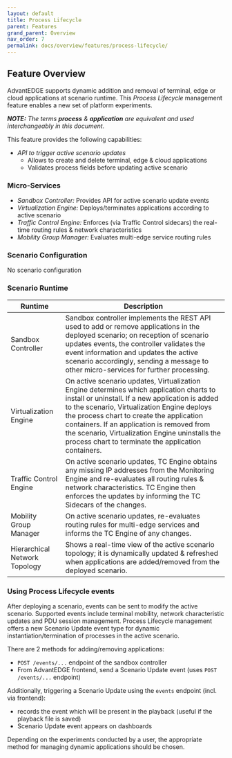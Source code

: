 ```yaml
---
layout: default
title: Process Lifecycle
parent: Features
grand_parent: Overview
nav_order: 7
permalink: docs/overview/features/process-lifecycle/
---
```


## Feature Overview
AdvantEDGE supports dynamic addition and removal of terminal, edge or cloud applications at scenario runtime. This _Process Lifecycle_ management feature enables a new set of platform experiments.

_**NOTE:** The terms **process** & **application** are equivalent and used interchangeably in this document._

This feature provides the following capabilities:
- _API to trigger active scenario updates_
  - Allows to create and delete terminal, edge & cloud applications
  - Validates process fields before updating active scenario

### Micro-Services
- _Sandbox Controller:_ Provides API for active scenario update events
- _Virtualization Engine:_ Deploys/terminates applications according to active scenario
- _Traffic Control Engine:_ Enforces (via Traffic Control sidecars) the real-time routing rules & network characteristics
- _Mobility Group Manager:_ Evaluates multi-edge service routing rules

### Scenario Configuration
No scenario configuration

### Scenario Runtime

Runtime | Description
------ | ------
Sandbox Controller | Sandbox controller implements the REST API used to add or remove applications in the deployed scenario; on reception of scenario updates events, the controller validates the event information and updates the active scenario accordingly, sending a message to other micro-services for further processing.
Virtualization Engine | On active scenario updates, Virtualization Engine determines which application charts to install or uninstall. If a new application is added to the scenario, Virtualization Engine deploys the process chart to create the application containers. If an application is removed from the scenario, Virtualization Engine uninstalls the process chart to terminate the application containers.
Traffic Control Engine | On active scenario updates, TC Engine obtains any missing IP addresses from the Monitoring Engine and re-evaluates all routing rules & network characteristics. TC Engine then enforces the updates by informing the TC Sidecars of the changes.
Mobility Group Manager | On active scenario updates, re-evaluates routing rules for multi-edge services and informs the TC Engine of any changes.
Hierarchical Network Topology | Shows a real-time view of the active scenario topology; it is dynamically updated & refreshed when applications are added/removed from the deployed scenario.

### Using Process Lifecycle events
After deploying a scenario, events can be sent to modify the active scenario. Supported events include terminal mobility, network characteristic updates and PDU session management. Process Lifecycle management offers a new Scenario Update event type for dynamic instantiation/termination of processes in the active scenario.

There are 2 methods for adding/removing applications:
- `POST /events/...` endpoint of the sandbox controller
- From AdvantEDGE frontend, send a Scenario Update event (uses `POST /events/...` endpoint)

Additionally, triggering a Scenario Update using the `events` endpoint (incl. via frontend):
- records the event which will be present in the playback (useful if the playback file is saved)
- Scenario Update event appears on dashboards

Depending on the experiments conducted by a user, the appropriate method for managing dynamic applications should be chosen.
